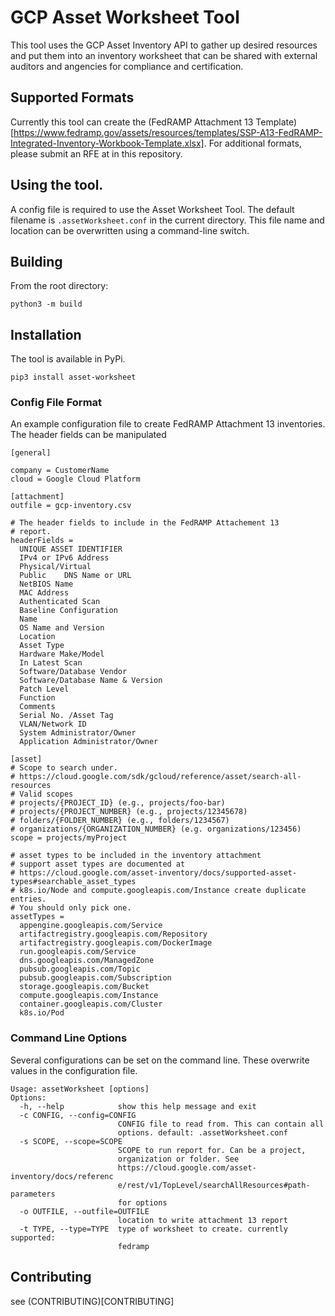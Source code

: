 # GCP Asset Worksheet Tool

This tool uses the GCP Asset Inventory API to gather up desired resources and put them into an inventory worksheet that can be shared with external auditors and angencies for compliance and certification. 

## Supported Formats

Currently this tool can create the (FedRAMP Attachment 13 Template)[https://www.fedramp.gov/assets/resources/templates/SSP-A13-FedRAMP-Integrated-Inventory-Workbook-Template.xlsx]. For additional formats, please submit an RFE at in this repository. 

## Using the tool. 

A config file is required to use the Asset Worksheet Tool. The default filename is `.assetWorksheet.conf` in the current directory. This file name and location can be overwritten using a command-line switch. 

## Building

From the root directory: 

```
python3 -m build
```

## Installation 

The tool is available in PyPi. 

```
pip3 install asset-worksheet
```

### Config File Format

An example configuration file to create FedRAMP Attachment 13 inventories. The header fields can be manipulated  

```
[general]

company = CustomerName
cloud = Google Cloud Platform

[attachment]
outfile = gcp-inventory.csv

# The header fields to include in the FedRAMP Attachement 13
# report.
headerFields = 
  UNIQUE ASSET IDENTIFIER
  IPv4 or IPv6 Address	
  Physical/Virtual	
  Public	DNS Name or URL	
  NetBIOS Name	
  MAC Address	
  Authenticated Scan	
  Baseline Configuration 
  Name	
  OS Name and Version	
  Location	
  Asset Type	
  Hardware Make/Model	
  In Latest Scan	
  Software/Database Vendor	
  Software/Database Name & Version	
  Patch Level	
  Function	
  Comments	
  Serial No. /Asset Tag	
  VLAN/Network ID	
  System Administrator/Owner	
  Application Administrator/Owner

[asset]
# Scope to search under. 
# https://cloud.google.com/sdk/gcloud/reference/asset/search-all-resources
# Valid scopes
# projects/{PROJECT_ID} (e.g., projects/foo-bar)
# projects/{PROJECT_NUMBER} (e.g., projects/12345678)
# folders/{FOLDER_NUMBER} (e.g., folders/1234567)
# organizations/{ORGANIZATION_NUMBER} (e.g. organizations/123456)
scope = projects/myProject

# asset types to be included in the inventory attachment
# support asset types are documented at 
# https://cloud.google.com/asset-inventory/docs/supported-asset-types#searchable_asset_types
# k8s.io/Node and compute.googleapis.com/Instance create duplicate entries. 
# You should only pick one.
assetTypes = 
  appengine.googleapis.com/Service
  artifactregistry.googleapis.com/Repository	
  artifactregistry.googleapis.com/DockerImage
  run.googleapis.com/Service
  dns.googleapis.com/ManagedZone
  pubsub.googleapis.com/Topic
  pubsub.googleapis.com/Subscription
  storage.googleapis.com/Bucket
  compute.googleapis.com/Instance
  container.googleapis.com/Cluster
  k8s.io/Pod
```

### Command Line Options 

Several configurations can be set on the command line. These overwrite values in the configuration file. 

```
Usage: assetWorksheet [options]
Options:
  -h, --help            show this help message and exit
  -c CONFIG, --config=CONFIG
                        CONFIG file to read from. This can contain all
                        options. default: .assetWorksheet.conf
  -s SCOPE, --scope=SCOPE
                        SCOPE to run report for. Can be a project,
                        organization or folder. See
                        https://cloud.google.com/asset-inventory/docs/referenc
                        e/rest/v1/TopLevel/searchAllResources#path-parameters
                        for options
  -o OUTFILE, --outfile=OUTFILE
                        location to write attachment 13 report
  -t TYPE, --type=TYPE  type of worksheet to create. currently supported:
                        fedramp
```

## Contributing 

see (CONTRIBUTING)[CONTRIBUTING]
